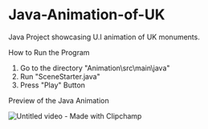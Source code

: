 # Java-Animation-of-UK
Java Project showcasing U.I animation of UK monuments.

How to Run the Program
1. Go to the directory "Animation\src\main\java"
2. Run "SceneStarter.java"
3.  Press "Play" Button

Preview of the Java Animation



![Untitled video - Made with Clipchamp](https://github.com/user-attachments/assets/f5a8c3d0-d9dd-4529-982f-786b0f30d457)
